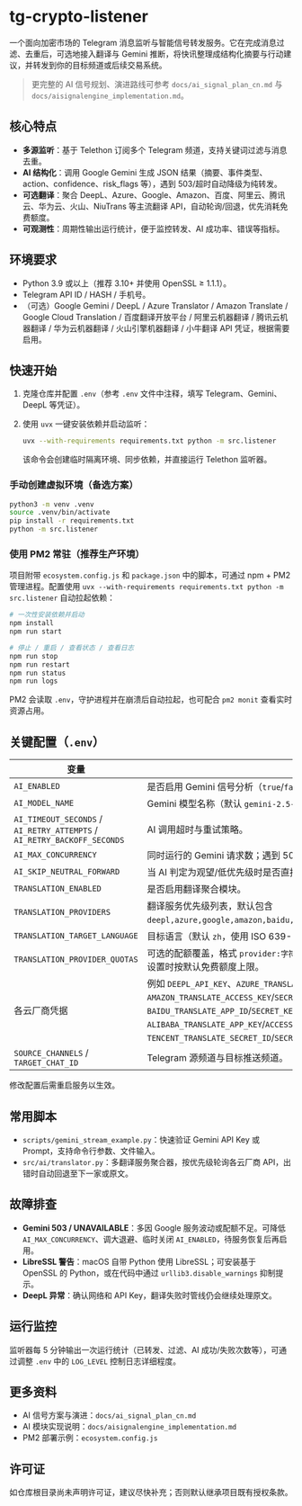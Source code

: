 # tg-crypto-listener

一个面向加密市场的 Telegram 消息监听与智能信号转发服务。它在完成消息过滤、去重后，可选地接入翻译与 Gemini 推断，将快讯整理成结构化摘要与行动建议，并转发到你的目标频道或后续交易系统。

> 更完整的 AI 信号规划、演进路线可参考 `docs/ai_signal_plan_cn.md` 与 `docs/aisignalengine_implementation.md`。

## 核心特点
- **多源监听**：基于 Telethon 订阅多个 Telegram 频道，支持关键词过滤与消息去重。
- **AI 结构化**：调用 Google Gemini 生成 JSON 结果（摘要、事件类型、action、confidence、risk_flags 等），遇到 503/超时自动降级为纯转发。
- **可选翻译**：聚合 DeepL、Azure、Google、Amazon、百度、阿里云、腾讯云、华为云、火山、NiuTrans 等主流翻译 API，自动轮询/回退，优先消耗免费额度。
- **可观测性**：周期性输出运行统计，便于监控转发、AI 成功率、错误等指标。

## 环境要求
- Python 3.9 或以上（推荐 3.10+ 并使用 OpenSSL ≥ 1.1.1）。
- Telegram API ID / HASH / 手机号。
- （可选）Google Gemini / DeepL / Azure Translator / Amazon Translate / Google Cloud Translation / 百度翻译开放平台 / 阿里云机器翻译 / 腾讯云机器翻译 / 华为云机器翻译 / 火山引擎机器翻译 / 小牛翻译 API 凭证，根据需要启用。

## 快速开始
1. 克隆仓库并配置 `.env`（参考 `.env` 文件中注释，填写 Telegram、Gemini、DeepL 等凭证）。
2. 使用 `uvx` 一键安装依赖并启动监听：

   ```bash
   uvx --with-requirements requirements.txt python -m src.listener
   ```

   该命令会创建临时隔离环境、同步依赖，并直接运行 Telethon 监听器。

### 手动创建虚拟环境（备选方案）
```bash
python3 -m venv .venv
source .venv/bin/activate
pip install -r requirements.txt
python -m src.listener
```

### 使用 PM2 常驻（推荐生产环境）
项目附带 `ecosystem.config.js` 和 `package.json` 中的脚本，可通过 npm + PM2 管理进程。配置使用 `uvx --with-requirements requirements.txt python -m src.listener` 自动拉起依赖：

```bash
# 一次性安装依赖并启动
npm install
npm run start

# 停止 / 重启 / 查看状态 / 查看日志
npm run stop
npm run restart
npm run status
npm run logs
```

PM2 会读取 `.env`，守护进程并在崩溃后自动拉起，也可配合 `pm2 monit` 查看实时资源占用。

## 关键配置（`.env`）
| 变量 | 说明 |
| --- | --- |
| `AI_ENABLED` | 是否启用 Gemini 信号分析（`true`/`false`）。|
| `AI_MODEL_NAME` | Gemini 模型名称（默认 `gemini-2.5-flash`）。|
| `AI_TIMEOUT_SECONDS` / `AI_RETRY_ATTEMPTS` / `AI_RETRY_BACKOFF_SECONDS` | AI 调用超时与重试策略。|
| `AI_MAX_CONCURRENCY` | 同时运行的 Gemini 请求数；遇到 503 可调低。|
| `AI_SKIP_NEUTRAL_FORWARD` | 当 AI 判定为观望/低优先级时是否直接跳过转发。|
| `TRANSLATION_ENABLED` | 是否启用翻译聚合模块。|
| `TRANSLATION_PROVIDERS` | 翻译服务优先级列表，默认包含 `deepl,azure,google,amazon,baidu,alibaba,tencent,huawei,volcano,niutrans`。|
| `TRANSLATION_TARGET_LANGUAGE` | 目标语言（默认 `zh`，使用 ISO 639-1）。|
| `TRANSLATION_PROVIDER_QUOTAS` | 可选的配额覆盖，格式 `provider:字符数`，例如 `tencent:5000000,deepl:500000`；未设置时按默认免费额度上限。|
| 各云厂商凭据 | 例如 `DEEPL_API_KEY`、`AZURE_TRANSLATOR_KEY`/`REGION`、`AMAZON_TRANSLATE_ACCESS_KEY`/`SECRET_KEY`/`REGION`、`GOOGLE_TRANSLATE_API_KEY`、`BAIDU_TRANSLATE_APP_ID`/`SECRET_KEY`、`ALIBABA_TRANSLATE_APP_KEY`/`ACCESS_KEY_ID`/`ACCESS_KEY_SECRET`、`TENCENT_TRANSLATE_SECRET_ID`/`SECRET_KEY` 等 —— 仅在启用对应服务时必填。|
| `SOURCE_CHANNELS` / `TARGET_CHAT_ID` | Telegram 源频道与目标推送频道。|

修改配置后需重启服务以生效。

## 常用脚本
- `scripts/gemini_stream_example.py`：快速验证 Gemini API Key 或 Prompt，支持命令行参数、文件输入。
- `src/ai/translator.py`：多翻译服务聚合器，按优先级轮询各云厂商 API，出错时自动回退至下一家或原文。

## 故障排查
- **Gemini 503 / UNAVAILABLE**：多因 Google 服务波动或配额不足。可降低 `AI_MAX_CONCURRENCY`、调大退避、临时关闭 `AI_ENABLED`，待服务恢复后再启用。
- **LibreSSL 警告**：macOS 自带 Python 使用 LibreSSL；可安装基于 OpenSSL 的 Python，或在代码中通过 `urllib3.disable_warnings` 抑制提示。
- **DeepL 异常**：确认网络和 API Key，翻译失败时管线仍会继续处理原文。

## 运行监控
监听器每 5 分钟输出一次运行统计（已转发、过滤、AI 成功/失败次数等），可通过调整 `.env` 中的 `LOG_LEVEL` 控制日志详细程度。

## 更多资料
- AI 信号方案与演进：`docs/ai_signal_plan_cn.md`
- AI 模块实现说明：`docs/aisignalengine_implementation.md`
- PM2 部署示例：`ecosystem.config.js`

## 许可证
如仓库根目录尚未声明许可证，建议尽快补充；否则默认继承项目既有授权条款。
